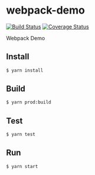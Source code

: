 # webpack-demo

[![Build Status][travis-image]][travis-url] [![Coverage Status][coveralls-image]][coveralls-url]

Webpack Demo

[travis-image]: https://img.shields.io/travis/rogerxu/webpack-demo.svg?style=flat-square
[travis-url]: https://travis-ci.org/rogerxu/webpack-demo

[coveralls-image]: https://img.shields.io/coveralls/rogerxu/webpack-demo.svg?style=flat-square
[coveralls-url]: https://coveralls.io/github/rogerxu/webpack-demo?branch=master


## Install

```sh
$ yarn install
```

## Build

```sh
$ yarn prod:build
```

## Test

```sh
$ yarn test
```

## Run

```sh
$ yarn start
```

